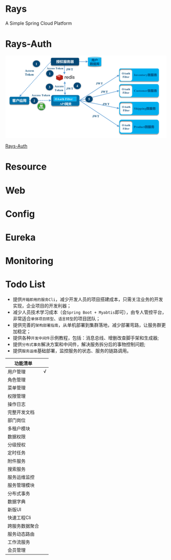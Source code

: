 # Rays
A Simple Spring Cloud Platform


# Rays-Auth

![oauth2.0](img/oauth2.png)


[Rays-Auth ](https://github.com/EtachGu/rays-auth)


# Resource


# Web


# Config

# Eureka

# Monitoring


# Todo List

- 提供`开箱即用的服务Cli`，减少开发人员的项目搭建成本，只需关注业务的开发实现，企业项目的开发利器；
- 减少人员技术学习成本（会`Spring Boot + Myabtis`即可），由专人管控平台，非常适合`单体项目转型`、`语言转型`的项目团队；
- 提供完善的`架构部署指南`，从单机部署到集群落地，减少部署弯路，让服务群更加稳定；
- 提供各种`开发中间件`示例教程，包括：消息总线、增删改查脚手架和生成器;
- 提供`分布式事务`解决方案和中间件，解决服务拆分后的事物控制问题;
- 提供`服务运维`基础部署，监控服务的状态、服务的链路调用。

功能清单 ||
---|---
用户管理| √
角色管理|
菜单管理|
权限管理|
操作日志|
完整开发文档|
部门岗位|
多租户模块|
数据权限|
分级授权|
定时任务|
附件服务|
搜索服务|
服务运维监控| 
服务管理模块|
分布式事务|
数据字典|
新版UI|
快速工程Cli|
跨服务数据聚合|
服务动态路由|
工作流服务|
会员管理|

